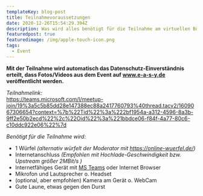 ```yaml
---
templateKey: blog-post
title: Teilnahmevoraussetzungen
date: 2020-12-26T15:54:29.394Z
description: Was wird alles benötigt für die Teilnahme am virtuellen Bündelschestag?
featuredpost: true
featuredimage: /img/apple-touch-icon.png
tags:
  - Event
---
```

**Mit der Teilnahme wird automatisch das Datenschutz-Einverständnis erteilt, dass Fotos/Videos aus dem Event auf www.e-a-s-y.de veröffentlicht werden.**

*Teilnahmelink:*\
https://teams.microsoft.com/l/meetup-join/19%3a5c5b85dd28e147388ec88a2417760793%40thread.tacv2/1609067306654?context=%7b%22Tid%22%3a%222bf1954a-a312-4596-8a3b-9ff2e50b2ecd%22%2c%22Oid%22%3a%221bbdce06-f84f-4a77-80c6-c10ddc922e06%22%7d



*Benötigt für die Teilnahme wird:*

* 1 Würfel *(alternativ würfelt der Moderator mit <https://online-wuerfel.de/>)*
* Internetanschluss *(Empfohlen mit Hochlade-Geschwindigkeit bzw. Upstream größer 2MBit/s )*
* Internetfähiges Gerät mit [MS Teams](https://www.microsoft.com/de-de/microsoft-365/microsoft-teams/download-app) oder Internet Browser
* Mikrofon und Lautsprecher o. Headset
* (optional, aber empfohlen) Kamera am Gerät o. WebCam
* Gute Laune, etwas gegen den Durst